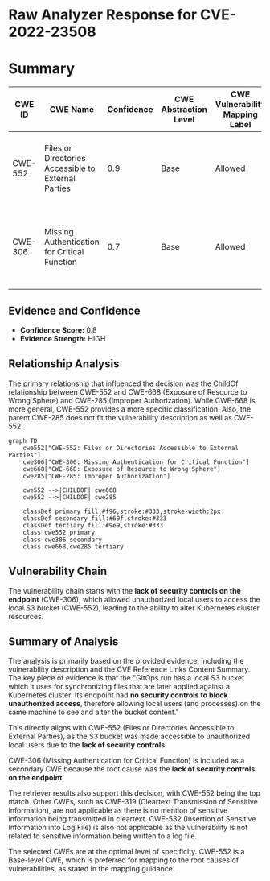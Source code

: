 # Raw Analyzer Response for CVE-2022-23508

# Summary
| CWE ID | CWE Name | Confidence | CWE Abstraction Level | CWE Vulnerability Mapping Label | CWE-Vulnerability Mapping Notes |
|---|---|---|---|---|---|
| CWE-552 | Files or Directories Accessible to External Parties | 0.9 | Base | Allowed | Primary CWE. The local S3 bucket was accessible to unauthorized local users. |
| CWE-306 | Missing Authentication for Critical Function | 0.7 | Base | Allowed | Secondary CWE. The endpoint had no security controls to block unauthorized access. |

## Evidence and Confidence

*   **Confidence Score:** 0.8
*   **Evidence Strength:** HIGH

## Relationship Analysis
The primary relationship that influenced the decision was the ChildOf relationship between CWE-552 and CWE-668 (Exposure of Resource to Wrong Sphere) and CWE-285 (Improper Authorization). While CWE-668 is more general, CWE-552 provides a more specific classification. Also, the parent CWE-285 does not fit the vulnerability description as well as CWE-552.

```mermaid
graph TD
    cwe552["CWE-552: Files or Directories Accessible to External Parties"]
    cwe306["CWE-306: Missing Authentication for Critical Function"]
    cwe668["CWE-668: Exposure of Resource to Wrong Sphere"]
    cwe285["CWE-285: Improper Authorization"]

    cwe552 -->|CHILDOF| cwe668
    cwe552 -->|CHILDOF| cwe285

    classDef primary fill:#f96,stroke:#333,stroke-width:2px
    classDef secondary fill:#69f,stroke:#333
    classDef tertiary fill:#9e9,stroke:#333
    class cwe552 primary
    class cwe306 secondary
    class cwe668,cwe285 tertiary
```

## Vulnerability Chain
The vulnerability chain starts with the **lack of security controls on the endpoint** (CWE-306), which allowed unauthorized local users to access the local S3 bucket (CWE-552), leading to the ability to alter Kubernetes cluster resources.

## Summary of Analysis
The analysis is primarily based on the provided evidence, including the vulnerability description and the CVE Reference Links Content Summary. The key piece of evidence is that the "GitOps run has a local S3 bucket which it uses for synchronizing files that are later applied against a Kubernetes cluster. Its endpoint had **no security controls to block unauthorized access**, therefore allowing local users (and processes) on the same machine to see and alter the bucket content."

This directly aligns with CWE-552 (Files or Directories Accessible to External Parties), as the S3 bucket was made accessible to unauthorized local users due to the **lack of security controls**.

CWE-306 (Missing Authentication for Critical Function) is included as a secondary CWE because the root cause was the **lack of security controls on the endpoint**.

The retriever results also support this decision, with CWE-552 being the top match. Other CWEs, such as CWE-319 (Cleartext Transmission of Sensitive Information), are not applicable as there is no mention of sensitive information being transmitted in cleartext. CWE-532 (Insertion of Sensitive Information into Log File) is also not applicable as the vulnerability is not related to sensitive information being written to a log file.

The selected CWEs are at the optimal level of specificity. CWE-552 is a Base-level CWE, which is preferred for mapping to the root causes of vulnerabilities, as stated in the mapping guidance.